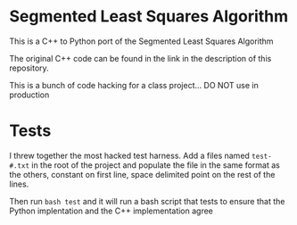 # Segmented Least Squares Algorithm

This is a C++ to Python port of the Segmented Least Squares Algorithm

The original C++ code can be found in the link in the description of this repository.

This is a bunch of code hacking for a class project... DO NOT use in production

# Tests

I threw together the most hacked test harness.  Add a files named `test-#.txt` in the root of the project and populate the file in the same format as the others, constant on first line, space delimited point on the rest of the lines.

Then run `bash test` and it will run a bash script that tests to ensure that the Python implentation and the C++ implementation agree

